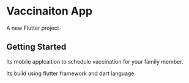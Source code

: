 # Vaccinaiton App

A new Flutter project.

## Getting Started

Its mobile applcaition to schedule vaccination for your family member.

Its build using flutter framework and dart language.

